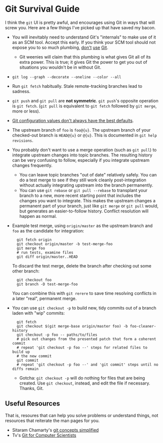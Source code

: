 # Git Survival Guide

I think the `git` UI is pretty awful, and encourages using Git in ways that
will screw you. Here are a few things I've picked up that have saved my bacon.

* You will inevitably need to understand Git's "internals" to make use of it
  as an SCM tool. Accept this early. If you think your SCM tool should not
  expose you to so much plumbing, [don't](http://mercurial.selenic.com)
  [use](http://bazaar.canonical.com) [Git](http://subversion.apache.org).
    * Git weenies will claim that this plumbing is what gives Git all of its
      extra power. This is true; it gives Git the power to get you out of
      situations you wouldn't be in without Git.
* `git log --graph --decorate --oneline --color --all`
* Run `git fetch` habitually. Stale remote-tracking branches lead to sadness.
* `git push` and `git pull` are **not symmetric**. `git push`'s
  opposite operation is `git fetch`. (`git pull` is equivalent to `git fetch`
  followed by `git merge`, more or less).
* [Git configuration values don't always have the best defaults](config).
* The upstream branch of `foo` is `foo@{u}`. The upstream branch of your
  checked-out branch is `HEAD@{u}` or `@{u}`. This is documented in `git help
  revisions`.
* You probably don't want to use a merge operation (such as `git pull`) to
  integrate upstream changes into topic branches. The resulting history can be
  very confusing to follow, especially if you integrate upstream changes
  frequently.
    * You can leave topic branches "out of date" relatively safely. You can do
      a test merge to see if they still work cleanly post-integration without
      actually integrating upstream into the branch permanently.
    * You can use `git rebase` or `git pull --rebase` to transplant your
      branch to a new, more recent starting point that includes the changes
      you want to integrate. This makes the upstream changes a permanent part
      of your branch, just like `git merge` or `git pull` would, but generates
      an easier-to-follow history. Conflict resolution will happen as normal.
* Example test merge, using `origin/master` as the upstream branch and `foo`
  as the candidate for integration:

        git fetch origin
        git checkout origin/master -b test-merge-foo
        git merge foo
        # run tests, examine files
        git diff origin/master..HEAD

    To discard the test merge, delete the branch after checking out some other
    branch:

        git checkout foo
        git branch -D test-merge-foo

    You can combine this with `git rerere` to save time resolving conflicts in
    a later "real", permanent merge.

* You can use `git checkout -p` to build new, tidy commits out of a branch
  laden with "wip" commits:

        git fetch
        git checkout $(git merge-base origin/master foo) -b foo-cleaner-history
        git checkout -p foo -- paths/to/files
        # pick out changes from the presented patch that form a coherent commit
        # repeat 'git checkout -p foo --' steps for related files to build up
        # the new commit
        git commit
        # repeat 'git checkout -p foo --' and 'git commit' steps until no diffs remain

    * Gotcha: `git checkout -p` will do nothing for files that are being
      created. Use `git checkout`, instead, and edit the file if necessary.
      Thanks, Git.

## Useful Resources

That is, resoures that can help you solve problems or understand things, not
resources that reiterate the man pages for you.

* Sitaram Chamarty's [git concepts
  simplified](http://sitaramc.github.com/gcs/)
* Tv's [Git for Computer
  Scientists](http://eagain.net/articles/git-for-computer-scientists)
